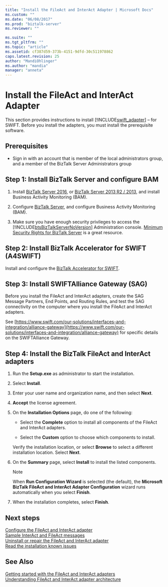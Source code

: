 ```yaml
---
title: "Install the FileAct and InterAct Adapter | Microsoft Docs"
ms.custom: ""
ms.date: "06/08/2017"
ms.prod: "biztalk-server"
ms.reviewer: ""

ms.suite: ""
ms.tgt_pltfrm: ""
ms.topic: "article"
ms.assetid: cf387d59-373b-4151-9dfd-30c511978862
caps.latest.revision: 25
author: "MandiOhlinger"
ms.author: "mandia"
manager: "anneta"
---
```

# Install the FileAct and InterAct Adapter
This section provides instructions to install [!INCLUDE[swift_adapter](../../includes/swift-adapter-md.md)] – for SWIFT. Before you install the adapters, you must install the prerequisite software.  
  
## Prerequisites  

* Sign in with an account that is member of the local administrators group, and a member of the BizTalk Server Administrators group
  
## Step 1: Install BizTalk Server and configure BAM

1. Install [BizTalk Server 2016](../../install-and-config-guides/biztalk-server-2016-what-s-new-and-installation.md), or [BizTalk Server 2013 R2 / 2013](../../install-and-config-guides/biztalk-server-2013-and-2013-r2-what-s-new-install-and-upgrade.md), and install Business Activity Monitoring (BAM).

2. Configure [BizTalk Server](../../install-and-config-guides/configure-biztalk-server.md), and configure Business Activity Monitoring (BAM).
  
3. Make sure you have enough security privileges to access the [!INCLUDE[btsBizTalkServerNoVersion](../../includes/btsbiztalkservernoversion-md.md)] Administration console. [Minimum Security Rights for BizTalk Server](http://social.technet.microsoft.com/wiki/contents/articles/24590.minimum-security-rights-for-biztalk-server-2006-to-2016.aspx) is a great resource.
  
## Step 2: Install BizTalk Accelerator for SWIFT (A4SWIFT)  

Install and configure the [BizTalk Accelerator for SWIFT](../../adapters-and-accelerators/accelerator-swift/install-configure-and-deploy-the-biztalk-accelerator-for-swift.md).

  
## Step 3: Install SWIFTAlliance Gateway (SAG)  
 Before you install the FileAct and InterAct adapters, create the SAG Message Partners, End Points, and Routing Rules, and test the SAG connectivity on the computer where you install the FileAct and InterAct adapters.

See [https://www.swift.com/our-solutions/interfaces-and-integration/alliance-gateway](https://www.swift.com/our-solutions/interfaces-and-integration/alliance-gateway) for specific details on the SWIFTAlliance Gateway.  

## Step 4: Install the BizTalk FileAct and InterAct adapters  
  
1. Run the **Setup.exe** as administrator to start the installation.  
  
2.  Select **Install**.  
  
3.  Enter your user name and organization name, and then select **Next**.  
  
4.  **Accept** the license agreement.
  
5.  On the **Installation Options** page, do one of the following:  
  
    -   Select the **Complete** option to install all components of the FileAct and InterAct adapters.  
  
    -   Select the **Custom** option to choose which components to install.  
  
     Verify the installation location, or select **Browse** to select a different installation location. Select **Next**.  
  
6.  On the **Summary** page, select **Install** to install the listed components.  
  
    > [!NOTE]
    >  When **Run Configuration Wizard** is selected (the default), the **Microsoft BizTalk FileAct and InterAct Adapter Configuration** wizard runs automatically when you select **Finish**.  
  
7. When the installation completes, select **Finish**. 

## Next steps

[Configure the FileAct and InterAct adapter](../../adapters-and-accelerators/fileact-interact/configure-the-fileact-and-interact-adapter.md)  
[Sample InterAct and FileAct messages](../../adapters-and-accelerators/fileact-interact/sample-interact-and-fileact-messages.md)  
[Uninstall or repair the FileAct and InterAct adapter](../../adapters-and-accelerators/fileact-interact/uninstall-or-repair-the-fileact-and-interact-adapter.md)  
[Read the installation known issues](../../adapters-and-accelerators/fileact-interact/read-the-installation-known-issues.md)
  
## See Also  
[Getting started with the FileAct and InterAct adapters](../../adapters-and-accelerators/fileact-interact/getting-started-with-the-fileact-and-interact-adapters.md)  
[Understanding FileAct and InterAct adapter architecture](../../adapters-and-accelerators/fileact-interact/understanding-fileact-and-interact-adapter-architecture.md)